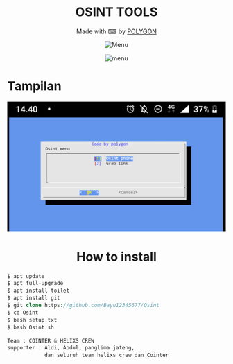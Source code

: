<h1 align="center">
  OSINT TOOLS
</h1>
</div>
<p align="center">
  Made with ⌨ by <a href="https://github.com/Bayu12345677">POLYGON</a>
</p>
<p align="center">
<img src="https://img.shields.io/badge/Program-Bash-blue" width="110" title="Menu" alt="Menu">
</p>
<p align="center">
<img src="https://img.shields.io/badge/Made-INDONESIA-red" width="210" title="menu" alt="menu">
</p>

# Tampilan
![aowkwk](https://github.com/Bayu12345677/Osint/blob/main/20211107_144257.png)


<h1 align="center">
   How to install
</h1>
</div>

```php
$ apt update
$ apt full-upgrade
$ apt install toilet
$ apt install git
$ git clone https://github.com/Bayu12345677/Osint
$ cd Osint
$ bash setup.txt
$ bash Osint.sh
```

```python
Team : COINTER & HELIXS CREW
supporter : Aldi, Abdul, panglima jateng,
            dan seluruh team helixs crew dan Cointer
```

